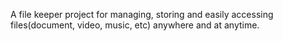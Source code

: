 A file keeper project for managing, storing and easily accessing files(document, video, music, etc) anywhere and at anytime.
